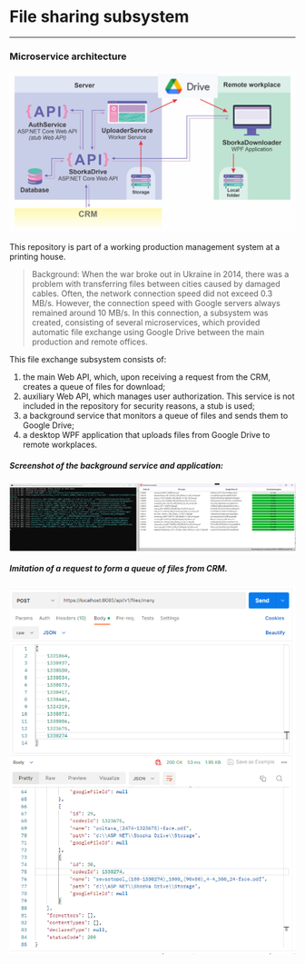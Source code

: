 # File sharing subsystem
---
### Microservice architecture
![Microservices diagram](Images/MicroServices.jpg)

This repository is part of a working production management system at a printing house.

>Background: When the war broke out in Ukraine in 2014, there was a problem with transferring files between cities caused by damaged cables. Often, the network connection speed did not exceed 0.3 MB/s. However, the connection speed with Google servers always remained around 10 MB/s. In this connection, a subsystem was created, consisting of several microservices, which provided automatic file exchange using Google Drive between the main production and remote offices.

This file exchange subsystem consists of:
1) the main Web API, which, upon receiving a request from the CRM, creates a queue of files for download;
2) auxiliary Web API, which manages user authorization. This service is not included in the repository for security reasons, a stub is used;
3) a background service that monitors a queue of files and sends them to Google Drive;
4) a desktop WPF application that uploads files from Google Drive to remote workplaces.

##### Screenshot of the background service and application:
![Applications](Images/App2.png)
##### Imitation of a request to form a queue of files from CRM.
![Request](Images/API.png)
